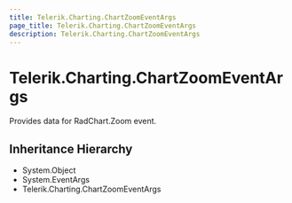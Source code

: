 ```yaml
---
title: Telerik.Charting.ChartZoomEventArgs
page_title: Telerik.Charting.ChartZoomEventArgs
description: Telerik.Charting.ChartZoomEventArgs
---
```


# Telerik.Charting.ChartZoomEventArgs

Provides data for RadChart.Zoom event.

## Inheritance Hierarchy

* System.Object
* System.EventArgs
* Telerik.Charting.ChartZoomEventArgs

